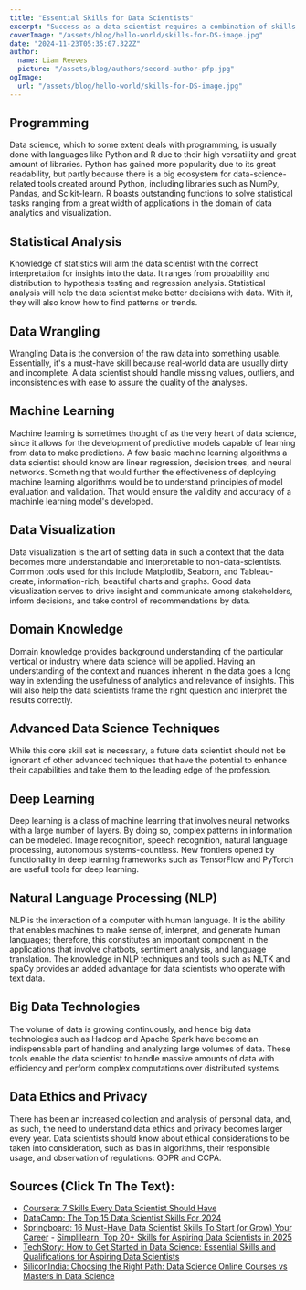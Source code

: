 ```yaml
---
title: "Essential Skills for Data Scientists"
excerpt: "Success as a data scientist requires a combination of skills that balance technical capabilities with analytical and business capabilities. Any person, whether starting their career or enhancing one, can master these essential skills to set them on the path to success in the field of data science."
coverImage: "/assets/blog/hello-world/skills-for-DS-image.jpg"
date: "2024-11-23T05:35:07.322Z"
author:
  name: Liam Reeves
  picture: "/assets/blog/authors/second-author-pfp.jpg"
ogImage:
  url: "/assets/blog/hello-world/skills-for-DS-image.jpg"
---
```


## Programming
Data science, which to some extent deals with programming, is usually done with languages like Python and R due to their high versatility and great amount of libraries. Python has gained more popularity due to its great readability, but partly because there is a big ecosystem for data-science-related tools created around Python, including libraries such as NumPy, Pandas, and Scikit-learn. R boasts outstanding functions to solve statistical tasks ranging from a great width of applications in the domain of data analytics and visualization.

## Statistical Analysis
Knowledge of statistics will arm the data scientist with the correct interpretation for insights into the data. It ranges from probability and distribution to hypothesis testing and regression analysis. Statistical analysis will help the data scientist make better decisions with data. With it, they will also know how to find patterns or trends.

## Data Wrangling
Wrangling Data is the conversion of the raw data into something usable. Essentially, it's a must-have skill because real-world data are usually dirty and incomplete. A data scientist should handle missing values, outliers, and inconsistencies with ease to assure the quality of the analyses.

## Machine Learning
 Machine learning is sometimes thought of as the very heart of data science, since it allows for the development of predictive models capable of learning from data to make predictions. A few basic machine learning algorithms a data scientist should know are linear regression, decision trees, and neural networks. Something that would further the effectiveness of deploying machine learning algorithms would be to understand principles of model evaluation and validation. That would ensure the validity and accuracy of a machinle learning model's developed.

## Data Visualization
Data visualization is the art of setting data in such a context that the data becomes more understandable and interpretable to non-data-scientists. Common tools used for this include Matplotlib, Seaborn, and Tableau-create, information-rich, beautiful charts and graphs. Good data visualization serves to drive insight and communicate among stakeholders, inform decisions, and take control of recommendations by data.

## Domain Knowledge
Domain knowledge provides background understanding of the particular vertical or industry where data science will be applied. Having an understanding of the context and nuances inherent in the data goes a long way in extending the usefulness of analytics and relevance of insights. This will also help the data scientists frame the right question and interpret the results correctly.

## Advanced Data Science Techniques
While this core skill set is necessary, a future data scientist should not be ignorant of other advanced techniques that have the potential to enhance their capabilities and take them to the leading edge of the profession.

## Deep Learning
Deep learning is a class of machine learning that involves neural networks with a large number of layers. By doing so, complex patterns in information can be modeled. Image recognition, speech recognition, natural language processing, autonomous systems-countless. New frontiers opened by functionality in deep learning frameworks such as TensorFlow and PyTorch are usefull tools for deep learning.

## Natural Language Processing (NLP)
NLP is the interaction of a computer with human language. It is the ability that enables machines to make sense of, interpret, and generate human languages; therefore, this constitutes an important component in the applications that involve chatbots, sentiment analysis, and language translation. The knowledge in NLP techniques and tools such as NLTK and spaCy provides an added advantage for data scientists who operate with text data.

## Big Data Technologies
The volume of data is growing continuously, and hence big data technologies such as Hadoop and Apache Spark have become an indispensable part of handling and analyzing large volumes of data. These tools enable the data scientist to handle massive amounts of data with efficiency and perform complex computations over distributed systems.

## Data Ethics and Privacy
There has been an increased collection and analysis of personal data, and, as such, the need to understand data ethics and privacy becomes larger every year. Data scientists should know about ethical considerations to be taken into consideration, such as bias in algorithms, their responsible usage, and observation of regulations: GDPR and CCPA.

## Sources (Click Tn The Text):
- [Coursera: 7 Skills Every Data Scientist Should Have](https://www.coursera.org/articles/data-scientist-skills) 
- [DataCamp: The Top 15 Data Scientist Skills For 2024](https://www.datacamp.com/blog/top-15-data-scientist-skills) 
- [Springboard: 16 Must-Have Data Scientist Skills To Start (or Grow) Your Career](https://www.springboard.com/blog/data-science/data-science-skills/) - [Simplilearn: Top 20+ Skills for Aspiring Data Scientists in 2025](https://www.simplilearn.com/what-skills-do-i-need-to-become-a-data-scientist-article) 
- [TechStory: How to Get Started in Data Science: Essential Skills and Qualifications for Aspiring Data Scientists](https://techstory.in/how-to-get-started-in-data-science-essential-skills-and-qualifications-for-aspiring-data-scientists/) 
- [SiliconIndia: Choosing the Right Path: Data Science Online Courses vs Masters in Data Science](https://www.siliconindia.com/news/general/choosing-the-right-path-data-science-online-courses-vs-masters-in-data-science-nid-232864-cid-1.html)